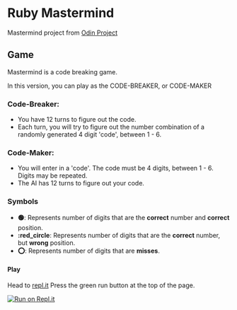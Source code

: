# Ruby Mastermind #
Mastermind project from [Odin Project](https://www.theodinproject.com/lessons/ruby-mastermind)

## Game ##
Mastermind is a code breaking game.

In this version, you can play as the CODE-BREAKER, or CODE-MAKER

### Code-Breaker: ###
  - You have 12 turns to figure out the code.
  - Each turn, you will try to figure out the number combination of a randomly generated 4 digit 'code', between 1 - 6.

### Code-Maker: ###
  - You will enter in a 'code'. The code must be 4 digits, between 1 - 6. Digits may be repeated.
  - The AI has 12 turns to figure out your code.

### Symbols ###
- **:green_circle:**: Represents number of digits that are the **correct** number and **correct** position.
- **:red_circle**: Represents number of digits that are the **correct** number, but **wrong** position.
- **:o:**: Represents number of digits that are **misses**.

#### Play ####
Head to [repl.it](https://replit.com/@KenTohara/rubyMastermind)
Press the green run button at the top of the page.

[![Run on Repl.it](https://repl.it/badge/github/KTohara/ruby_Mastermind)](https://replit.com/@KenTohara/rubyMastermind)